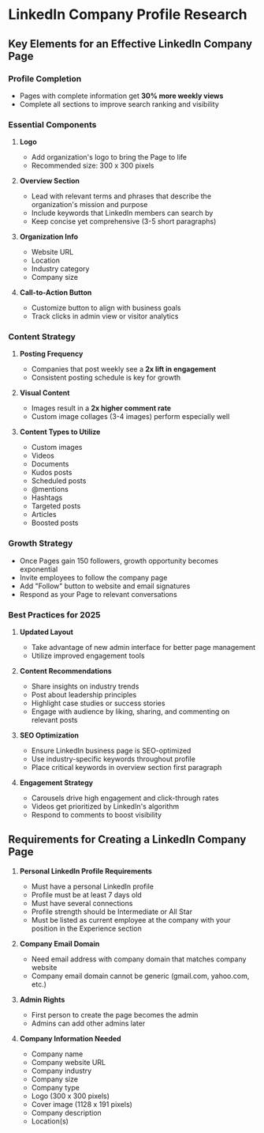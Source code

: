 # LinkedIn Company Profile Research

## Key Elements for an Effective LinkedIn Company Page

### Profile Completion
- Pages with complete information get **30% more weekly views**
- Complete all sections to improve search ranking and visibility

### Essential Components
1. **Logo**
   - Add organization's logo to bring the Page to life
   - Recommended size: 300 x 300 pixels

2. **Overview Section**
   - Lead with relevant terms and phrases that describe the organization's mission and purpose
   - Include keywords that LinkedIn members can search by
   - Keep concise yet comprehensive (3-5 short paragraphs)

3. **Organization Info**
   - Website URL
   - Location
   - Industry category
   - Company size

4. **Call-to-Action Button**
   - Customize button to align with business goals
   - Track clicks in admin view or visitor analytics

### Content Strategy
1. **Posting Frequency**
   - Companies that post weekly see a **2x lift in engagement**
   - Consistent posting schedule is key for growth

2. **Visual Content**
   - Images result in a **2x higher comment rate**
   - Custom image collages (3-4 images) perform especially well

3. **Content Types to Utilize**
   - Custom images
   - Videos
   - Documents
   - Kudos posts
   - Scheduled posts
   - @mentions
   - Hashtags
   - Targeted posts
   - Articles
   - Boosted posts

### Growth Strategy
- Once Pages gain 150 followers, growth opportunity becomes exponential
- Invite employees to follow the company page
- Add "Follow" button to website and email signatures
- Respond as your Page to relevant conversations

### Best Practices for 2025
1. **Updated Layout**
   - Take advantage of new admin interface for better page management
   - Utilize improved engagement tools

2. **Content Recommendations**
   - Share insights on industry trends
   - Post about leadership principles
   - Highlight case studies or success stories
   - Engage with audience by liking, sharing, and commenting on relevant posts

3. **SEO Optimization**
   - Ensure LinkedIn business page is SEO-optimized
   - Use industry-specific keywords throughout profile
   - Place critical keywords in overview section first paragraph

4. **Engagement Strategy**
   - Carousels drive high engagement and click-through rates
   - Videos get prioritized by LinkedIn's algorithm
   - Respond to comments to boost visibility

## Requirements for Creating a LinkedIn Company Page

1. **Personal LinkedIn Profile Requirements**
   - Must have a personal LinkedIn profile
   - Profile must be at least 7 days old
   - Must have several connections
   - Profile strength should be Intermediate or All Star
   - Must be listed as current employee at the company with your position in the Experience section

2. **Company Email Domain**
   - Need email address with company domain that matches company website
   - Company email domain cannot be generic (gmail.com, yahoo.com, etc.)

3. **Admin Rights**
   - First person to create the page becomes the admin
   - Admins can add other admins later

4. **Company Information Needed**
   - Company name
   - Company website URL
   - Company industry
   - Company size
   - Company type
   - Logo (300 x 300 pixels)
   - Cover image (1128 x 191 pixels)
   - Company description
   - Location(s)
